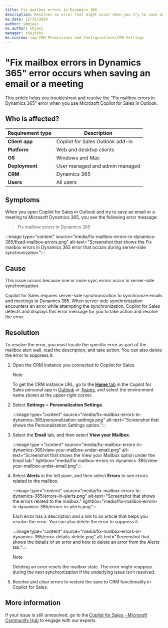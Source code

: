 ```yaml
---
title: Fix mailbox errors in Dynamics 365
description: Resolves an error that might occur when you try to save an email or a meeting to Dynamics 365 using the Microsoft Copilot for Sales for Outlook add-in.
ms.date: 12/31/2024
author: sbmjais
ms.author: shjais
manager: shujoshi
ms.custom: sap:CRM Permissions and Configurations\CRM Settings
---
```

# "Fix mailbox errors in Dynamics 365" error occurs when saving an email or a meeting

This article helps you troubleshoot and resolve the "Fix mailbox errors in Dynamics 365" error when you use Microsoft Copilot for Sales in Outlook.

## Who is affected?

| Requirement type |Description  |
|---------|---------|
|**Client app**     |  Copilot for Sales Outlook add-in        |
|**Platform**     | Web and desktop clients         |
|**OS**     | Windows and Mac         |
|**Deployment**     | User managed and admin managed       |
|**CRM**     | Dynamics 365        |
|**Users**     | All users   |

## Symptoms

When you open Copilot for Sales in Outlook and try to save an email or a meeting to Microsoft Dynamics 365, you see the following error message:

> Fix mailbox errors in Dynamics 365

:::image type="content" source="media/fix-mailbox-errors-in-dynamics-365/fixed-mailbox-errors.png" alt-text="Screenshot that shows the Fix mailbox errors in Dynamics 365 error that occurs during server-side synchronization.":::

## Cause

This issue occurs because one or more sync errors occur in server-side synchronization.

Copilot for Sales requires server-side synchronization to synchronize emails and meetings to Dynamics 365. When server-side synchronization encounters an error while attempting the synchronization, Copilot for Sales detects and displays this error message for you to take action and resolve the error.

## Resolution

To resolve the error, you must locate the specific error as part of the mailbox alert wall, read the description, and take action. You can also delete the error to suppress it.

1. Open the CRM instance you connected to Copilot for Sales.

    > [!NOTE]
    > To get the CRM instance URL, go to the [**Home** tab](/microsoft-sales-copilot/personal-app#home-tab) in the Copilot for Sales personal app in [Outlook](/microsoft-sales-copilot/personal-app#open-the-personal-app-in-outlook) or [Teams](/microsoft-sales-copilot/personal-app#open-the-personal-app-in-teams), and select the environment name shown at the upper-right corner.

2. Select **Settings** > **Personalization Settings**.

    :::image type="content" source="media/fix-mailbox-errors-in-dynamics-365/personalization-settings.png" alt-text="Screenshot that shows the Personalization Settings option.":::

3. Select the **Email** tab, and then select **View your Mailbox**.

    :::image type ="content" source="media/fix-mailbox-errors-in-dynamics-365/view-your-mailbox-under-email.png" alt-text="Screenshot that shows the View your Mailbox option under the Email tab." lightbox="media/fix-mailbox-errors-in-dynamics-365/view-your-mailbox-under-email.png":::

4. Select **Alerts** in the left pane, and then select **Errors** to see errors related to the mailbox.

    :::image type="content" source="media/fix-mailbox-errors-in-dynamics-365/errors-in-alerts.png" alt-text="Screenshot that shows the errors related to the mailbox."  lightbox="media/fix-mailbox-errors-in-dynamics-365/errors-in-alerts.png":::

    Each error has a description and a link to an article that helps you resolve the error. You can also delete the error to suppress it.

    :::image type="content" source="media/fix-mailbox-errors-in-dynamics-365/error-details-delete.png" alt-text="Screenshot that shows the details of an error and how to delete an error from the Alerts tab.":::

    > [!NOTE]
    > Deleting an error resets the mailbox state. The error might reappear during the next synchronization if the underlying issue isn't resolved.

5. Resolve and clear errors to restore the save to CRM functionality in Copilot for Sales.

## More information

If your issue is still unresolved, go to the [Copilot for Sales - Microsoft Community Hub](https://techcommunity.microsoft.com/t5/viva-sales/bd-p/VivaSales) to engage with our experts.
